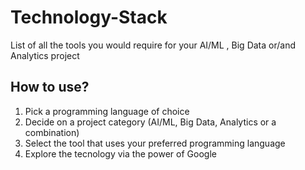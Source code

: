 # Technology-Stack

List of all the tools you would require for your AI/ML , Big Data or/and Analytics project

## How to use?

1. Pick a programming language of choice
2. Decide on a project category (AI/ML, Big Data, Analytics or a combination)
3. Select the tool that uses your preferred programming language
4. Explore the tecnology via the power of Google

